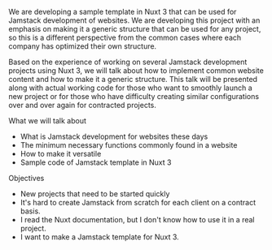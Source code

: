 We are developing a sample template in Nuxt 3 that can be used for Jamstack development of websites. We are developing this project with an emphasis on making it a generic structure that can be used for any project, so this is a different perspective from the common cases where each company has optimized their own structure.

Based on the experience of working on several Jamstack development projects using Nuxt 3, we will talk about how to implement common website content and how to make it a generic structure. This talk will be presented along with actual working code for those who want to smoothly launch a new project or for those who have difficulty creating similar configurations over and over again for contracted projects.

What we will talk about

- What is Jamstack development for websites these days
- The minimum necessary functions commonly found in a website
- How to make it versatile
- Sample code of Jamstack template in Nuxt 3

Objectives

- New projects that need to be started quickly
- It's hard to create Jamstack from scratch for each client on a contract basis.
- I read the Nuxt documentation, but I don't know how to use it in a real project.
- I want to make a Jamstack template for Nuxt 3.
